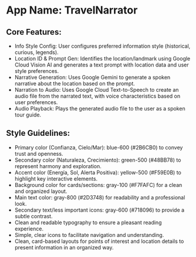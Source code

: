 # **App Name**: TravelNarrator

## Core Features:

- Info Style Config: User configures preferred information style (historical, curious, legends).
- Location ID & Prompt Gen: Identifies the location/landmark using Google Cloud Vision AI and generates a text prompt with location data and user style preferences.
- Narrative Generation: Uses Google Gemini to generate a spoken narrative about the location based on the prompt.
- Narration to Audio: Uses Google Cloud Text-to-Speech to create an audio file from the narrated text, with voice characteristics based on user preferences.
- Audio Playback: Plays the generated audio file to the user as a spoken tour guide.

## Style Guidelines:

- Primary color (Confianza, Cielo/Mar): blue-600 (#2B6CB0) to convey trust and openness.
- Secondary color (Naturaleza, Crecimiento): green-500 (#48BB78) to represent harmony and exploration.
- Accent color (Energía, Sol, Alerta Positiva): yellow-500 (#F59E0B) to highlight key interactive elements.
- Background color for cards/sections: gray-100 (#F7FAFC) for a clean and organized layout.
- Main text color: gray-800 (#2D3748) for readability and a professional look.
- Secondary text/less important icons: gray-600 (#718096) to provide a subtle contrast.
- Clean and readable typography to ensure a pleasant reading experience.
- Simple, clear icons to facilitate navigation and understanding.
- Clean, card-based layouts for points of interest and location details to present information in an organized way.